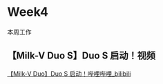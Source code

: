 # Week4

本周工作

## 【Milk-V Duo S】Duo S 启动！视频

[【Milk-V Duo】Duo S 启动！哔哩哔哩_bilibili](https://www.bilibili.com/video/BV1Bm421N72y/)